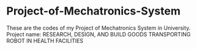 # Project-of-Mechatronics-System
These are the codes of my Project of Mechatronics System in University. Project name: RESEARCH, DESIGN, AND BUILD GOODS TRANSPORTING ROBOT IN HEALTH FACILITIES
